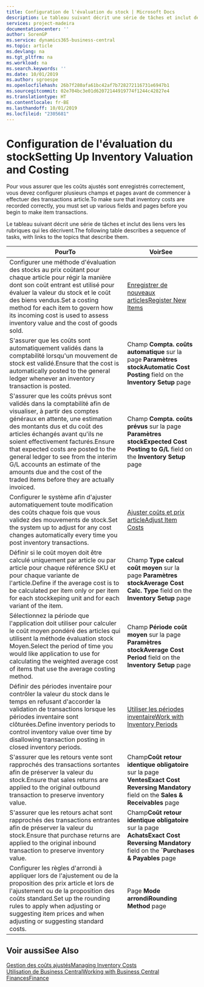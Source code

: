 ```yaml
---
title: Configuration de l'évaluation du stock | Microsoft Docs
description: Le tableau suivant décrit une série de tâches et inclut des liens vers les rubriques qui les décrivent.
services: project-madeira
documentationcenter: ''
author: SorenGP
ms.service: dynamics365-business-central
ms.topic: article
ms.devlang: na
ms.tgt_pltfrm: na
ms.workload: na
ms.search.keywords: ''
ms.date: 10/01/2019
ms.author: sgroespe
ms.openlocfilehash: 26b7f280afa61bc42af7b728272116731e6947b1
ms.sourcegitcommit: 02e704bc3e01d62072144919774f1244c42827e4
ms.translationtype: HT
ms.contentlocale: fr-BE
ms.lasthandoff: 10/01/2019
ms.locfileid: "2305681"
---
```

# <a name="setting-up-inventory-valuation-and-costing"></a><span data-ttu-id="74b33-103">Configuration de l'évaluation du stock</span><span class="sxs-lookup"><span data-stu-id="74b33-103">Setting Up Inventory Valuation and Costing</span></span>
<span data-ttu-id="74b33-104">Pour vous assurer que les coûts ajustés sont enregistrés correctement, vous devez configurer plusieurs champs et pages avant de commencer à effectuer des transactions article.</span><span class="sxs-lookup"><span data-stu-id="74b33-104">To make sure that inventory costs are recorded correctly, you must set up various fields and pages before you begin to make item transactions.</span></span>

<span data-ttu-id="74b33-105">Le tableau suivant décrit une série de tâches et inclut des liens vers les rubriques qui les décrivent.</span><span class="sxs-lookup"><span data-stu-id="74b33-105">The following table describes a sequence of tasks, with links to the topics that describe them.</span></span>

|<span data-ttu-id="74b33-106">**Pour**</span><span class="sxs-lookup"><span data-stu-id="74b33-106">**To**</span></span>|<span data-ttu-id="74b33-107">**Voir**</span><span class="sxs-lookup"><span data-stu-id="74b33-107">**See**</span></span>|  
|------------|-------------|  
|<span data-ttu-id="74b33-108">Configurer une méthode d'évaluation des stocks au prix coûtant pour chaque article pour régir la manière dont son coût entrant est utilisé pour évaluer la valeur du stock et le coût des biens vendus.</span><span class="sxs-lookup"><span data-stu-id="74b33-108">Set a costing method for each item to govern how its incoming cost is used to assess inventory value and the cost of goods sold.</span></span>|[<span data-ttu-id="74b33-109">Enregistrer de nouveaux articles</span><span class="sxs-lookup"><span data-stu-id="74b33-109">Register New Items</span></span>](inventory-how-register-new-items.md)|  
|<span data-ttu-id="74b33-110">S'assurer que les coûts sont automatiquement validés dans la comptabilité lorsqu'un mouvement de stock est validé.</span><span class="sxs-lookup"><span data-stu-id="74b33-110">Ensure that the cost is automatically posted to the general ledger whenever an inventory transaction is posted.</span></span>|<span data-ttu-id="74b33-111">Champ **Compta. coûts automatique** sur la page **Paramètres stock**</span><span class="sxs-lookup"><span data-stu-id="74b33-111">**Automatic Cost Posting** field on the **Inventory Setup** page</span></span>|  
|<span data-ttu-id="74b33-112">S'assurer que les coûts prévus sont validés dans la comptabilité afin de visualiser, à partir des comptes généraux en attente, une estimation des montants dus et du coût des articles échangés avant qu'ils ne soient effectivement facturés.</span><span class="sxs-lookup"><span data-stu-id="74b33-112">Ensure that expected costs are posted to the general ledger to see from the interim G/L accounts an estimate of the amounts due and the cost of the traded items before they are actually invoiced.</span></span>|<span data-ttu-id="74b33-113">Champ **Compta. coûts prévus** sur la page **Paramètres stock**</span><span class="sxs-lookup"><span data-stu-id="74b33-113">**Expected Cost Posting to G/L** field on the **Inventory Setup** page</span></span>|  
|<span data-ttu-id="74b33-114">Configurer le système afin d'ajuster automatiquement toute modification des coûts chaque fois que vous validez des mouvements de stock.</span><span class="sxs-lookup"><span data-stu-id="74b33-114">Set the system up to adjust for any cost changes automatically every time you post inventory transactions.</span></span>|[<span data-ttu-id="74b33-115">Ajuster coûts et prix article</span><span class="sxs-lookup"><span data-stu-id="74b33-115">Adjust Item Costs</span></span>](inventory-how-adjust-item-costs.md)|  
|<span data-ttu-id="74b33-116">Définir si le coût moyen doit être calculé uniquement par article ou par article pour chaque référence SKU et pour chaque variante de l'article.</span><span class="sxs-lookup"><span data-stu-id="74b33-116">Define if the average cost is to be calculated per item only or per item for each stockkeping unit and for each variant of the item.</span></span>|<span data-ttu-id="74b33-117">Champ **Type calcul coût moyen** sur la page **Paramètres stock**</span><span class="sxs-lookup"><span data-stu-id="74b33-117">**Average Cost Calc. Type** field on the **Inventory Setup** page</span></span>|  
|<span data-ttu-id="74b33-118">Sélectionnez la période que l'application doit utiliser pour calculer le coût moyen pondéré des articles qui utilisent la méthode évaluation stock Moyen.</span><span class="sxs-lookup"><span data-stu-id="74b33-118">Select the period of time you would like application to use for calculating the weighted average cost of items that use the average costing method.</span></span>|<span data-ttu-id="74b33-119">Champ **Période coût moyen** sur la page **Paramètres stock**</span><span class="sxs-lookup"><span data-stu-id="74b33-119">**Average Cost Period** field on the **Inventory Setup** page</span></span>|  
|<span data-ttu-id="74b33-120">Définir des périodes inventaire pour contrôler la valeur du stock dans le temps en refusant d'accorder la validation de transactions lorsque les périodes inventaire sont clôturées.</span><span class="sxs-lookup"><span data-stu-id="74b33-120">Define inventory periods to control inventory value over time by disallowing transaction posting in closed inventory periods.</span></span>|[<span data-ttu-id="74b33-121">Utiliser les périodes inventaire</span><span class="sxs-lookup"><span data-stu-id="74b33-121">Work with Inventory Periods</span></span>](finance-how-to-work-with-inventory-periods.md)|  
|<span data-ttu-id="74b33-122">S'assurer que les retours vente sont rapprochés des transactions sortantes afin de préserver la valeur du stock.</span><span class="sxs-lookup"><span data-stu-id="74b33-122">Ensure that sales returns are applied to the original outbound transaction to preserve inventory value.</span></span>|<span data-ttu-id="74b33-123">Champ**Coût retour identique obligatoire** sur la page **Ventes**</span><span class="sxs-lookup"><span data-stu-id="74b33-123">**Exact Cost Reversing Mandatory** field on the **Sales & Receivables** page</span></span>|  
|<span data-ttu-id="74b33-124">S'assurer que les retours achat sont rapprochés des transactions entrantes afin de préserver la valeur du stock.</span><span class="sxs-lookup"><span data-stu-id="74b33-124">Ensure that purchase returns are applied to the original inbound transaction to preserve inventory value.</span></span>|<span data-ttu-id="74b33-125">Champ**Coût retour identique obligatoire** sur la page **Achats**</span><span class="sxs-lookup"><span data-stu-id="74b33-125">**Exact Cost Reversing Mandatory** field on the **´Purchases & Payables** page</span></span>|
|<span data-ttu-id="74b33-126">Configurer les règles d'arrondi à appliquer lors de l'ajustement ou de la proposition des prix article et lors de l'ajustement ou de la proposition des coûts standard.</span><span class="sxs-lookup"><span data-stu-id="74b33-126">Set up the rounding rules to apply when adjusting or suggesting item prices and when adjusting or suggesting standard costs.</span></span>|<span data-ttu-id="74b33-127">Page **Mode arrondi**</span><span class="sxs-lookup"><span data-stu-id="74b33-127">**Rounding Method** page</span></span>|  

## <a name="see-also"></a><span data-ttu-id="74b33-128">Voir aussi</span><span class="sxs-lookup"><span data-stu-id="74b33-128">See Also</span></span>  
[<span data-ttu-id="74b33-129">Gestion des coûts ajustés</span><span class="sxs-lookup"><span data-stu-id="74b33-129">Managing Inventory Costs</span></span>](finance-manage-inventory-costs.md)  
[<span data-ttu-id="74b33-130">Utilisation de Business Central</span><span class="sxs-lookup"><span data-stu-id="74b33-130">Working with Business Central</span></span>](ui-work-product.md)  
[<span data-ttu-id="74b33-131">Finances</span><span class="sxs-lookup"><span data-stu-id="74b33-131">Finance</span></span>](finance.md)  
